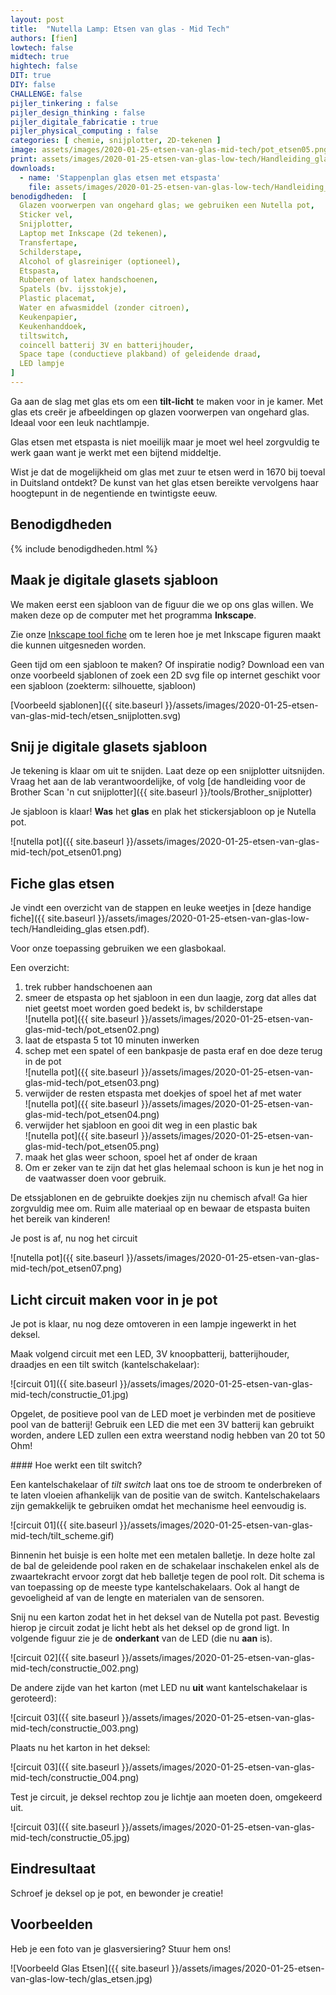 ```yaml
---
layout: post
title:  "Nutella Lamp: Etsen van glas - Mid Tech"
authors: [fien]
lowtech: false
midtech: true
hightech: false
DIT: true
DIY: false
CHALLENGE: false
pijler_tinkering : false
pijler_design_thinking : false
pijler_digitale_fabricatie : true
pijler_physical_computing : false
categories: [ chemie, snijplotter, 2D-tekenen ]
image: assets/images/2020-01-25-etsen-van-glas-mid-tech/pot_etsen05.png
print: assets/images/2020-01-25-etsen-van-glas-low-tech/Handleiding_glas etsen.pdf
downloads:
  - name: 'Stappenplan glas etsen met etspasta'
    file: assets/images/2020-01-25-etsen-van-glas-low-tech/Handleiding_glas etsen.pdf
benodigdheden:  [
  Glazen voorwerpen van ongehard glas; we gebruiken een Nutella pot,
  Sticker vel,
  Snijplotter,
  Laptop met Inkscape (2d tekenen),
  Transfertape,
  Schilderstape,
  Alcohol of glasreiniger (optioneel),
  Etspasta,
  Rubberen of latex handschoenen,
  Spatels (bv. ijsstokje),
  Plastic placemat,
  Water en afwasmiddel (zonder citroen),
  Keukenpapier,
  Keukenhanddoek,
  tiltswitch,
  coincell batterij 3V en batterijhouder,
  Space tape (conductieve plakband) of geleidende draad,
  LED lampje
]
---
```


Ga aan de slag met glas ets om een __tilt-licht__ te maken voor in je kamer. Met glas ets creër je afbeeldingen op glazen voorwerpen van ongehard glas. Ideaal voor een leuk nachtlampje.

Glas etsen met etspasta is niet moeilijk maar je moet wel heel zorgvuldig te werk gaan want je werkt met een bijtend middeltje. 

Wist je dat de mogelijkheid om glas met zuur te etsen werd in 1670 bij toeval in Duitsland ontdekt? De kunst van het glas etsen bereikte vervolgens haar hoogtepunt in de negentiende en twintigste eeuw.

## Benodigdheden

{% include benodigdheden.html %}

## Maak je digitale glasets sjabloon

We maken eerst een sjabloon van de figuur die we op ons glas willen. We maken deze op de computer met het programma __Inkscape__.

Zie onze [Inkscape tool fiche]({{site.baseurl}}/tools/Inkscape ) om te leren hoe je met Inkscape figuren maakt die kunnen uitgesneden worden.

Geen tijd om een sjabloon te maken? Of inspiratie nodig? Download een van onze voorbeeld sjablonen of zoek een 2D svg file op internet geschikt voor een sjabloon (zoekterm: silhouette, sjabloon)

[Voorbeeld sjablonen]({{ site.baseurl }}/assets/images/2020-01-25-etsen-van-glas-mid-tech/etsen_snijplotten.svg)

## Snij je digitale glasets sjabloon

Je tekening is klaar om uit te snijden. Laat deze op een snijplotter uitsnijden. Vraag het aan de lab verantwoordelijke, of volg [de handleiding voor de Brother Scan 'n cut snijplotter]({{ site.baseurl }}/tools/Brother_snijplotter)

Je sjabloon is klaar! __Was__ het __glas__ en plak het stickersjabloon op je Nutella pot.

![nutella pot]({{ site.baseurl }}/assets/images/2020-01-25-etsen-van-glas-mid-tech/pot_etsen01.png)

## Fiche glas etsen
Je vindt een overzicht van de stappen en leuke weetjes in [deze handige fiche]({{ site.baseurl }}/assets/images/2020-01-25-etsen-van-glas-low-tech/Handleiding_glas etsen.pdf).

Voor onze toepassing gebruiken we een glasbokaal.

Een overzicht:

1. trek rubber handschoenen aan
2. smeer de etspasta op het sjabloon in een dun laagje, zorg dat alles dat niet geetst moet worden goed bedekt is, bv schilderstape\
![nutella pot]({{ site.baseurl }}/assets/images/2020-01-25-etsen-van-glas-mid-tech/pot_etsen02.png)
3. laat de etspasta 5 tot 10 minuten inwerken
4. schep met een spatel of een bankpasje de pasta eraf en doe deze terug in de pot\
![nutella pot]({{ site.baseurl }}/assets/images/2020-01-25-etsen-van-glas-mid-tech/pot_etsen03.png)
5. verwijder de resten etspasta met doekjes of spoel het af met water\
![nutella pot]({{ site.baseurl }}/assets/images/2020-01-25-etsen-van-glas-mid-tech/pot_etsen04.png)
6. verwijder het sjabloon en gooi dit weg in een plastic bak\
![nutella pot]({{ site.baseurl }}/assets/images/2020-01-25-etsen-van-glas-mid-tech/pot_etsen05.png)
7. maak het glas weer schoon, spoel het af onder de kraan
8. Om er zeker van te zijn dat het glas helemaal schoon is kun je het nog in de vaatwasser doen voor gebruik.

De etssjablonen en de gebruikte doekjes zijn nu chemisch afval! Ga hier zorgvuldig mee om. Ruim alle materiaal op en bewaar de etspasta buiten het bereik van kinderen!

Je post is af, nu nog het circuit

![nutella pot]({{ site.baseurl }}/assets/images/2020-01-25-etsen-van-glas-mid-tech/pot_etsen07.png)

## Licht circuit maken voor in je pot
Je pot is klaar, nu nog deze omtoveren in een lampje ingewerkt in het deksel.

Maak volgend circuit met een LED, 3V knoopbatterij, batterijhouder, draadjes en een tilt switch (kantelschakelaar):

![circuit 01]({{ site.baseurl }}/assets/images/2020-01-25-etsen-van-glas-mid-tech/constructie_01.jpg)

Opgelet, de positieve pool van de LED moet je verbinden met de positieve pool van de batterij! Gebruik een LED die met een 3V batterij kan gebruikt worden, andere LED zullen een extra weerstand nodig hebben van 20 tot 50 Ohm!

<div class="border_boxmaakbib03_img" markdown="1">
#### Hoe werkt een tilt switch?

Een kantelschakelaar of _tilt switch_ laat ons toe de stroom te onderbreken of te laten vloeien afhankelijk van de positie van de switch. Kantelschakelaars zijn gemakkelijk te gebruiken omdat het mechanisme heel eenvoudig is. 

![circuit 01]({{ site.baseurl }}/assets/images/2020-01-25-etsen-van-glas-mid-tech/tilt_scheme.gif)

Binnenin het buisje is een holte met een metalen balletje. In deze holte zal de bal de geleidende pool raken en de schakelaar inschakelen enkel als de zwaartekracht ervoor zorgt dat heb balletje tegen de pool rolt. 
Dit schema is van toepassing op de meeste type kantelschakelaars. Ook al hangt de gevoeligheid af van de lengte en materialen van de sensoren.
</div>

Snij nu een karton zodat het in het deksel van de Nutella pot past. Bevestig hierop je circuit zodat je licht hebt als het deksel op de grond ligt. In volgende figuur zie je de __onderkant__ van de LED (die nu __aan__ is).

![circuit 02]({{ site.baseurl }}/assets/images/2020-01-25-etsen-van-glas-mid-tech/constructie_002.png)

De andere zijde van het karton (met LED nu __uit__ want kantelschakelaar is geroteerd):

![circuit 03]({{ site.baseurl }}/assets/images/2020-01-25-etsen-van-glas-mid-tech/constructie_003.png)

Plaats nu het karton in het deksel:

![circuit 03]({{ site.baseurl }}/assets/images/2020-01-25-etsen-van-glas-mid-tech/constructie_004.png)

Test je circuit, je deksel rechtop zou je lichtje aan moeten doen, omgekeerd uit. 

![circuit 03]({{ site.baseurl }}/assets/images/2020-01-25-etsen-van-glas-mid-tech/constructie_05.jpg)

## Eindresultaat

Schroef je deksel op je pot, en bewonder je creatie!


## Voorbeelden
Heb je een foto van je glasversiering? Stuur hem ons!

![Voorbeeld Glas Etsen]({{ site.baseurl }}/assets/images/2020-01-25-etsen-van-glas-low-tech/glas_etsen.jpg)